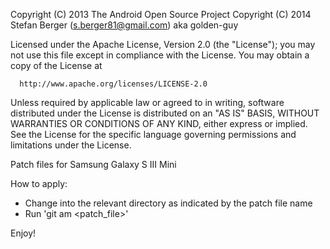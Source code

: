 Copyright (C) 2013 The Android Open Source Project
Copyright (C) 2014 Stefan Berger (s.berger81@gmail.com) aka golden-guy

Licensed under the Apache License, Version 2.0 (the "License");
you may not use this file except in compliance with the License.
You may obtain a copy of the License at

      http://www.apache.org/licenses/LICENSE-2.0

Unless required by applicable law or agreed to in writing, software
distributed under the License is distributed on an "AS IS" BASIS,
WITHOUT WARRANTIES OR CONDITIONS OF ANY KIND, either express or implied.
See the License for the specific language governing permissions and
limitations under the License.

Patch files for Samsung Galaxy S III Mini

How to apply:
- Change into the relevant directory as indicated by the patch file name
- Run 'git am <patch_file>'

Enjoy!
